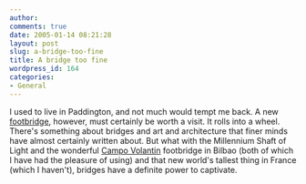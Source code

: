 ```yaml
---
author:
comments: true
date: 2005-01-14 08:21:28
layout: post
slug: a-bridge-too-fine
title: A bridge too fine
wordpress_id: 164
categories:
- General
---
```


I used to live in Paddington, and not much would tempt me back. A new [footbridge](http://archrecord.construction.com/features/digital/archives/0412dignews-3.asp), however, must certainly be worth a visit.  It rolls into a wheel.
There's something about bridges and art and architecture that finer minds have almost certainly written about. But what with the Millennium Shaft of Light and the wonderful [Campo Volantin](http://www.greatbuildings.com/buildings/Campo_Volantin_Footbridge.html) footbridge in Bilbao (both of which I have had the pleasure of using) and that new world's tallest thing in France (which I haven't), bridges have a definite power to captivate.

